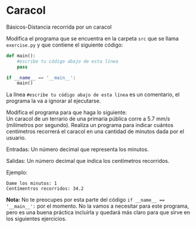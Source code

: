 # Caracol
Básicos-Distancia recorrida por un caracol

Modifica el programa que se encuentra en la carpeta `src` que se llama `exercise.py` y que contiene el siguiente código:

```python
def main():
    #escribe tu código abajo de esta línea
    pass

if __name__ == '__main__':
    main()
```

La línea `#escribe tu código abajo de esta línea` es un comentario, el programa la va a ignorar al ejecutarse.

Modifica el programa para que haga lo siguiente:
<br>
Un caracol de un terrario de una primaria pública corre a 5.7 mm/s (milímetros por segundo). Realiza un programa para indicar cuántos centímetros recorrerá el caracol en una cantidad de minutos dada por el usuario.

Entradas:
Un número decimal que representa los minutos.

Salidas:
Un número decimal que indica los centímetros recorridos.

Ejemplo:
```
Dame los minutos: 1
Centímentros recorridos: 34.2
```

**Nota:** No te preocupes por esta parte del código `if __name__ == '__main__':` por el momento. No la vamos a necesitar para este programa, pero es una buena práctica incluirla y quedará más claro para que sirve en los siguientes ejercicios.
